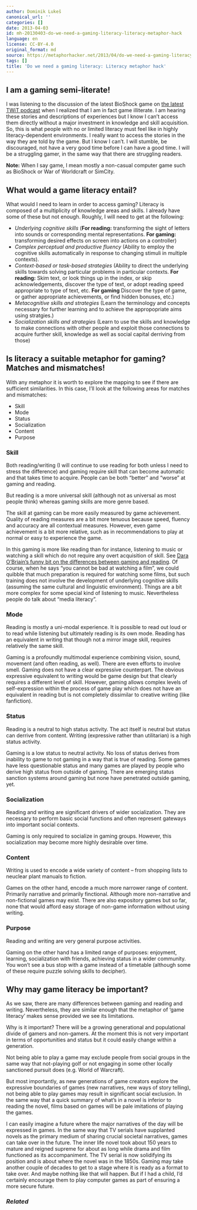 ```yaml
---
author: Dominik Lukeš
canonical_url: ''
categories: []
date: 2013-04-03
id: mh-20130403-do-we-need-a-gaming-literacy-literacy-metaphor-hack
language: en
license: CC-BY-4.0
original_format: md
source: https://metaphorhacker.net/2013/04/do-we-need-a-gaming-literacy-literacy-metaphor-hack
tags: []
title: 'Do we need a gaming literacy: Literacy metaphor hack'
---
```


I am a gaming semi-literate!
----------------------------

I was listening to the discussion of the latest BioShock game on [the latest TWiT podcast](http://twit.tv/show/this-week-in-tech/399) when I realized that I am in fact game illiterate. I am hearing these stories and descriptions of experiences but I know I can’t access them directly without a major investment in knowledge and skill acquisition. So, this is what people with no or limited literacy must feel like in highly literacy-dependent environments. I really want to access the stories in the way they are told by the game. But I know I can’t. I will stumble, be discouraged, not have a very good time before I can have a good time. I will be a struggling gamer, in the same way that there are struggling readers.

**Note:** When I say game, I mean mostly a non-casual computer game such as BioShock or War of Worldcraft or SimCity.

What would a game literacy entail?
----------------------------------

What would I need to learn in order to access gaming? Literacy is composed of a multiplicity of knowledge areas and skills. I already have some of these but not enough. Roughly, I will need to get at the following:

* *Underlying cognitive skills* (**For reading:** transforming the sight of letters into sounds or corresponding mental representations. **For gaming:** transforming desired effects on screen into actions on a controller)
* *Complex perceptual and productive fluency* (Ability to employ the cognitive skills automatically in response to changing stimuli in multiple contexts).
* *Context-based or task-based strategies* (Ability to direct the underlying skills towards solving particular problems in particular contexts. **For reading:** Skim text, or look things up in the index, or skip acknowledgements, discover the type of text, or adopt reading speed appropriate to type of text, etc. **For gaming** Discover the type of game, or gather appropriate achievements, or find hidden bonuses, etc.)
* *Metacognitive skills and strategies* (Learn the terminology and concepts necessary for further learning and to achieve the appropopriate aims using stratgies.)
* *Socialization skills and strategies* (Learn to use the skills and knowledge to make connections with other people and exploit those connections to acquire further skill, knowledge as well as social capital derriving from those)

Is literacy a suitable metaphor for gaming? Matches and mismatches!
-------------------------------------------------------------------

With any metaphor it is worth to explore the mapping to see if there are sufficient similarities. In this case, I’ll look at the following areas for matches and mismatches:

* Skill
* Mode
* Status
* Socialization
* Content
* Purpose

### Skill

Both reading/writing (I will continue to use reading for both unless I need to stress the difference) and gaming require skill that can become automatic and that takes time to acquire. People can be both “better” and “worse” at gaming and reading.

But reading is a more universal skill (although not as universal as most people think) whereas gaming skills are more genre based.

The skill at gaming can be more easily measured by game achievement. Quality of reading measures are a bit more tenuous because speed, fluency and accuracy are all contextual measures. However, even game achievement is a bit more relative, such as in recommendations to play at normal or easy to experience the game.

In this gaming is more like reading than for instance, listening to music or watching a skill which do not require any overt acquisition of skill. See [Dara O’Briain’s funny bit on the differences between gaming and reading](http://www.youtube.com/watch?v=yKIiUsbOO24). Of course, when he says “you cannot be bad at watching a film”, we could quibble that much preparation is required for watching some films, but such training does not involve the development of underlying cognitive skills (assuming the same cultural and linguistic environment). Things are a bit more complex for some special kind of listening to music. Nevertheless people do talk about “media literacy”.

### Mode

Reading is mostly a uni-modal experience. It is possible to read out loud or to read while listening but ultimately reading is its own mode. Reading has an equivalent in writing that though not a mirror image skill, requires relatively the same skill.

Gaming is a profoundly multimodal experience combining vision, sound, movement (and often reading, as well). There are even efforts to involve smell. Gaming does not have a clear expressive counterpart. The obvious expressive equivalent to writing would be game design but that clearly requires a different level of skill. However, gaming allows complex levels of self-expression within the process of game play which does not have an equivalent in reading but is not completely dissimilar to creative writing (like fanfiction).

### Status

Reading is a neutral to high status activity. The act itself is neutral but status can derrive from content. Writing (expressive rather than utilitarian) is a high status activity.

Gaming is a low status to neutral activity. No loss of status derives from inability to game to not gaming in a way that is true of reading. Some games have less questionable status and many games are played by people who derive high status from outside of gaming. There are emerging status sanction systems around gaming but none have penetrated outside gaming, yet.

### Socialization

Reading and writing are significant drivers of wider socialization. They are necessary to perform basic social functions and often represent gateways into important social contexts.

Gaming is only required to socialize in gaming groups. However, this socialization may become more highly desirable over time.

### Content

Writing is used to encode a wide variety of content – from shopping lists to neuclear plant manuals to fiction.

Games on the other hand, encode a much more narrower range of content. Primarily narrative and primarily finctional. Although more non-narrative and non-fictional games may exist. There are also expository games but so far, none that would afford easy storage of non-game information without using writing.

### Purpose

Reading and writing are very general purpose activities.

Gaming on the other hand has a limited range of purposes: enjoyment, learning, socialization with friends, achieving status in a wider community. You won’t see a bus stop with a game instead of a timetable (although some of these require puzzle solving skills to decipher).

Why may game literacy be important?
-----------------------------------

As we saw, there are many differences between gaming and reading and writing. Nevertheless, they are similar enough that the metaphor of ‘game literacy’ makes sense provided we see its limitations.

Why is it important? There will be a growing generational and populational divide of gamers and non-gamers. At the moment this is not very important in terms of opportunities and status but it could easily change within a generation.

Not being able to play a game may exclude people from social groups in the same way that not-playing golf or not engaging in some other locally sanctioned pursuit does (e.g. World of Warcraft).

But most importantly, as new generations of game creators explore the expressive boundaries of games (new narratives, new ways of story telling), not being able to play games may result in significant social exclusion. In the same way that a quick summary of what’s in a novel is inferior to reading the novel, films based on games will be pale imitations of playing the games.

I can easily imagine a future where the major narratives of the day will be expressed in games. In the same way that TV serials have supplanted novels as the primary medium of sharing crucial societal narratives, games can take over in the future. The inner life novel took about 150 years to mature and reigned supreme for about as long while drama and film functioned as its accompaniment. The TV serial is now solidifying its position and is about where the novel was in the 1850s. Gaming may take another couple of decades to get to a stage where it is ready as a format to take over. And maybe nothing like that will happen. But if I had a child, I’d certainly encourage them to play computer games as part of ensuring a more secure future.

### *Related*